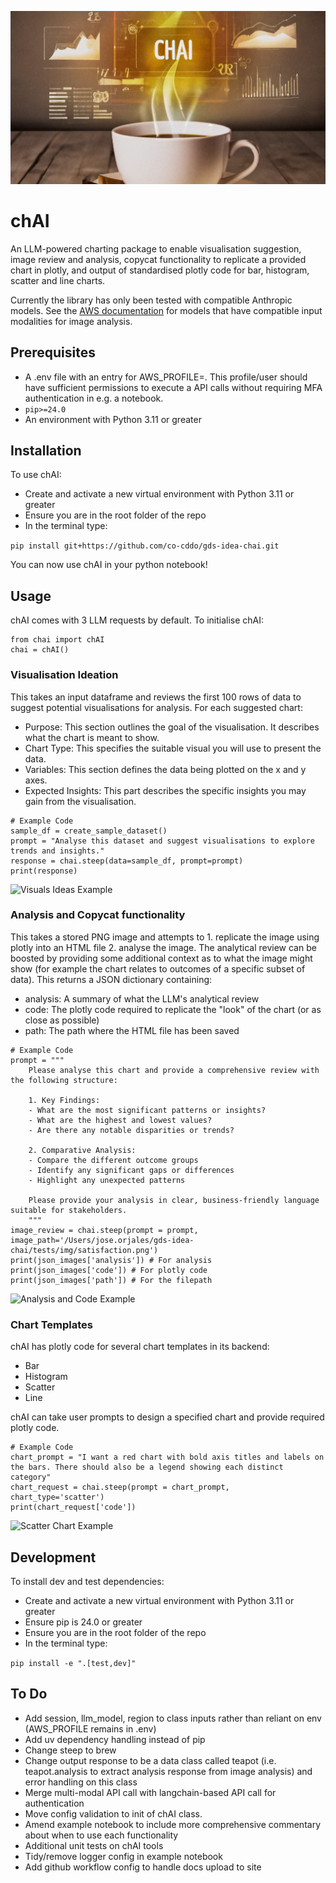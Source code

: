 ![Banner](img/chai_cropped.png)

# chAI
An LLM-powered charting package to enable visualisation suggestion, image review and analysis, copycat functionality to replicate a provided chart in plotly, and output of standardised plotly code for bar, histogram, scatter and line charts.

Currently the library has only been tested with compatible Anthropic models. See the [AWS documentation](https://docs.aws.amazon.com/bedrock/latest/userguide/models-supported.html) for models that have compatible input modalities for image analysis.


## Prerequisites
- A .env file with an entry for AWS_PROFILE=. This profile/user should have sufficient permissions to execute a API calls without requiring MFA authentication in e.g. a notebook.
- `pip>=24.0`
- An environment with Python 3.11 or greater



## Installation
To use chAI:
- Create and activate a new virtual environment with Python 3.11 or greater
- Ensure you are in the root folder of the repo
- In the terminal type:

```pip install git+https://github.com/co-cddo/gds-idea-chai.git```

You can now use chAI in your python notebook!

## Usage
chAI comes with 3 LLM requests by default. To initialise chAI:

```
from chai import chAI
chai = chAI()
```

### Visualisation Ideation
This takes an input dataframe and reviews the first 100 rows of data to suggest potential visualisations for analysis. For each suggested chart:
- Purpose: This section outlines the goal of the visualisation. It describes what the chart is meant to show.
- Chart Type: This specifies the suitable visual you will use to present the data.
- Variables: This section defines the data being plotted on the x and y axes.
- Expected Insights: This part describes the specific insights you may gain from the visualisation.

```
# Example Code
sample_df = create_sample_dataset()
prompt = "Analyse this dataset and suggest visualisations to explore trends and insights."
response = chai.steep(data=sample_df, prompt=prompt)
print(response)
```
![Visuals Ideas Example](img/visual_ideas.png)

### Analysis and Copycat functionality
This takes a stored PNG image and attempts to 1. replicate the image using plotly into an HTML file 2. analyse the image. The analytical review can be boosted by providing some additional context as to what the image might show (for example the chart relates to outcomes of a specific subset of data).
This returns a JSON dictionary containing:
- analysis: A summary of what the LLM's analytical review
- code: The plotly code required to replicate the "look" of the chart (or as close as possible)
- path: The path where the HTML file has been saved

```
# Example Code
prompt = """
    Please analyse this chart and provide a comprehensive review with the following structure:

    1. Key Findings:
    - What are the most significant patterns or insights?
    - What are the highest and lowest values?
    - Are there any notable disparities or trends?

    2. Comparative Analysis:
    - Compare the different outcome groups
    - Identify any significant gaps or differences
    - Highlight any unexpected patterns

    Please provide your analysis in clear, business-friendly language suitable for stakeholders.
    """
image_review = chai.steep(prompt = prompt, image_path='/Users/jose.orjales/gds-idea-chai/tests/img/satisfaction.png')
print(json_images['analysis']) # For analysis
print(json_images['code']) # For plotly code
print(json_images['path']) # For the filepath
```
![Analysis and Code Example](img/analysis_code.png)

### Chart Templates
chAI has plotly code for several chart templates in its backend:
- Bar
- Histogram
- Scatter
- Line

chAI can take user prompts to design a specified chart and provide required plotly code.

```
# Example Code
chart_prompt = "I want a red chart with bold axis titles and labels on the bars. There should also be a legend showing each distinct category"
chart_request = chai.steep(prompt = chart_prompt, chart_type='scatter')
print(chart_request['code'])
```
![Scatter Chart Example](img/request_scatter.png)


## Development
To install dev and test dependencies:
- Create and activate a new virtual environment with Python 3.11 or greater
- Ensure pip is 24.0 or greater
- Ensure you are in the root folder of the repo
- In the terminal type:

```pip install -e ".[test,dev]"```

## To Do
- Add session, llm_model, region to class inputs rather than reliant on env (AWS_PROFILE remains in .env)
- Add uv dependency handling instead of pip
- Change steep to brew
- Change output response to be a data class called teapot (i.e. teapot.analysis to extract analysis response from image analysis) and error handling on this class
- Merge multi-modal API call with langchain-based API call for authentication
- Move config validation to init of chAI class.
- Amend example notebook to include more comprehensive commentary about when to use each functionality
- Additional unit tests on chAI tools
- Tidy/remove logger config in example notebook
- Add github workflow config to handle docs upload to site